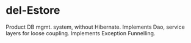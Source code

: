 # del-Estore
Product DB mgmt. system, without Hibernate.
Implements Dao, service layers for loose coupling. 
Implements Exception Funnelling.
